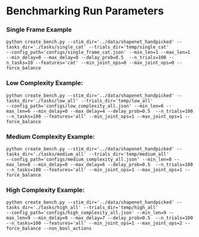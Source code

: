 # Benchmarking Run Parameters

### Single Frame Example
    python create_bench.py --stim_dir='../data/shapenet_handpicked' --tasks_dir='./tasks/single_cat' --trials_dir='temp/single_cat'
    --config_path='configs/single_frame_cat.json' --min_len=1 --max_len=1 --min_delay=0 --max_delay=0 --delay_prob=0.5  --n_trials=100 --n_tasks=10 --features='cat' --min_joint_ops=0 --max_joint_ops=0 --force_balance

### Low Complexity Example:
    python create_bench.py --stim_dir='../data/shapenet_handpicked' --tasks_dir='./tasks/low_all' --trials_dir='temp/low_all' 
    --config_path='configs/low_complexity_all.json' --min_len=6 --max_len=6 --min_delay=0 --max_delay=4 --delay_prob=0.5  --n_trials=100 --n_tasks=100 --features='all' --min_joint_ops=1 --max_joint_ops=1 --force_balance

### Medium Complexity Example:
    python create_bench.py --stim_dir='../data/shapenet_handpicked' --tasks_dir='./tasks/medium_all' --trials_dir='temp/medium_all' 
    --config_path='configs/medium_complexity_all.json' --min_len=8 --max_len=8 --min_delay=0 --max_delay=6 --delay_prob=0.5  --n_trials=100 --n_tasks=100 --features='all' --min_joint_ops=1 --max_joint_ops=1 --force_balance

### High Complexity Example:
    python create_bench.py --stim_dir='../data/shapenet_handpicked' --tasks_dir='./tasks/high_all' --trials_dir='temp/high_all' 
    --config_path='configs/high_complexity_all.json' --min_len=9 --max_len=9 --min_delay=0 --max_delay=7 --delay_prob=0.5  --n_trials=100 --n_tasks=100 --features='all' --min_joint_ops=1 --max_joint_ops=2 --force_balance --non_bool_actions